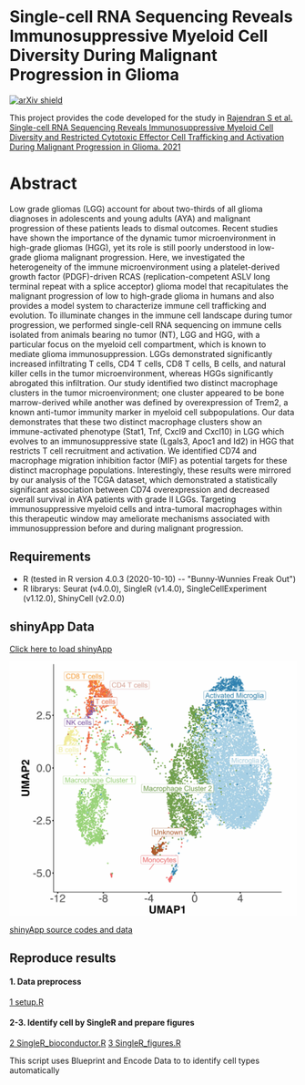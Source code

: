 # **Single-cell RNA Sequencing Reveals Immunosuppressive Myeloid Cell Diversity During Malignant Progression in Glioma**

[![arXiv shield](https://img.shields.io/badge/biorxiv-2021.09.24.461735-red.svg?style=flat)](https://www.biorxiv.org/content/10.1101/2021.09.24.461735v1.full)

This project provides the code developed for the study in [Rajendran S et al. Single-cell RNA Sequencing Reveals Immunosuppressive Myeloid Cell Diversity and Restricted Cytotoxic Effector Cell Trafficking and Activation During Malignant Progression in Glioma. 2021](https://www.biorxiv.org/content/10.1101/2021.09.24.461735v1.full)

# Abstract
Low grade gliomas (LGG) 
account for about two-thirds of all glioma diagnoses in adolescents and young adults (AYA) and malignant progression of these patients leads to dismal outcomes. Recent studies have shown the importance of the dynamic tumor microenvironment in high-grade gliomas (HGG), yet its role is still poorly understood in low-grade glioma malignant progression. Here, we investigated the heterogeneity of the immune microenvironment using a platelet-derived growth factor (PDGF)-driven RCAS (replication-competent ASLV long terminal repeat with a splice acceptor) glioma model that recapitulates the malignant progression of low to high-grade glioma in humans and also provides a model system to characterize immune cell trafficking and evolution. To illuminate changes in the immune cell landscape during tumor progression, we performed single-cell RNA sequencing on immune cells isolated from animals bearing no tumor (NT), LGG and HGG, with a particular focus on the myeloid cell compartment, which is known to mediate glioma immunosuppression. LGGs demonstrated significantly increased infiltrating T cells, CD4 T cells, CD8 T cells, B cells, and natural killer cells in the tumor microenvironment, whereas HGGs significantly abrogated this infiltration. Our study identified two distinct macrophage clusters in the tumor microenvironment; one cluster appeared to be bone marrow-derived while another was defined by overexpression of Trem2, a known anti-tumor immunity marker in myeloid cell subpopulations. Our data demonstrates that these two distinct macrophage clusters show an immune-activated phenotype (Stat1, Tnf, Cxcl9 and Cxcl10) in LGG which evolves to an immunosuppressive state (Lgals3, Apoc1 and Id2) in HGG that restricts T cell recruitment and activation. We identified CD74 and macrophage migration inhibition factor (MIF) as potential targets for these distinct macrophage populations. Interestingly, these results were mirrored by our analysis of the TCGA dataset, which demonstrated a statistically significant association between CD74 overexpression and decreased overall survival in AYA patients with grade II LGGs.   Targeting immunosuppressive myeloid cells and intra-tumoral macrophages within this therapeutic window may ameliorate mechanisms associated with immunosuppression before and during malignant progression.


## **Requirements**

* R (tested in R version 4.0.3 (2020-10-10) -- "Bunny-Wunnies Freak Out")
* R librarys: Seurat (v4.0.0), SingleR (v1.4.0), SingleCellExperiment (v1.12.0), ShinyCell (v2.0.0)

## **shinyApp Data**

[Click here to load shinyApp](https://weillcornellmed.shinyapps.io/3_samples_ShinyCell)

![](https://github.com/nyuhuyang/scRNAseq-GBM/blob/main/Figures/UMAP.jpg)

[shinyApp source codes and data](https://www.dropbox.com/sh/s7ewv1s5clmpjua/AAALKvlMATgbxhcrlDEhqiqqa)

## **Reproduce results**

#### **1. Data preprocess**
[1 setup.R](https://github.com/nyuhuyang/scRNAseq-GBM/blob/main/R/3_samples/setup.R)

#### **2-3. Identify cell by SingleR and prepare figures**
[2 SingleR_bioconductor.R](https://github.com/nyuhuyang/scRNAseq-GBM/blob/main/R/3_samples/SingleR_bioconductor.R)
[3 SingleR_figures.R](https://github.com/nyuhuyang/scRNAseq-GBM/blob/main/R/3_samples/SingleR_figures.R)

This script uses Blueprint and Encode Data to to identify cell types automatically

